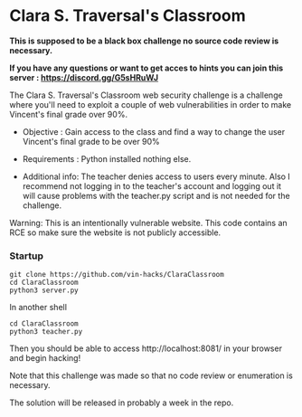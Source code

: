 # Clara S. Traversal's Classroom
**This is supposed to be a black box challenge no source code review is necessary.**

**If you have any questions or want to get acces to hints you can join this server : https://discord.gg/G5sHRuWJ**

The Clara S. Traversal's Classroom web security challenge is a challenge where you'll need to exploit a couple of web vulnerabilities in order to make Vincent's final grade over 90%.

- Objective : Gain access to the class and find a way to change the user Vincent's final grade to be over 90%

- Requirements : Python installed nothing else.

- Additional info: The teacher denies access to users every minute. Also I recommend not logging in to the teacher's account and logging out it will cause problems with the teacher.py script and is not needed for the challenge.

Warning: This is an intentionally vulnerable website. This code contains an RCE so make sure the website is not publicly accessible.

### Startup 

```
git clone https://github.com/vin-hacks/ClaraClassroom
cd ClaraClassroom
python3 server.py
```

In another shell
```
cd ClaraClassroom
python3 teacher.py
```

Then you should be able to access http://localhost:8081/ in your browser and begin hacking!

Note that this challenge was made so that no code review or enumeration is necessary.

The solution will be released in probably a week in the repo.

